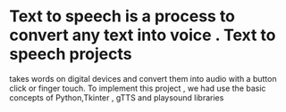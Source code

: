 # Text to speech is a process to convert any text into voice . Text to speech projects
takes words on digital devices and convert them into audio with a button click or
finger touch. To implement this project , we had use the basic concepts of
Python,Tkinter , gTTS and playsound libraries
